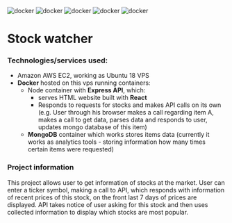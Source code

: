 ![docker](https://img.shields.io/badge/Docker-green) ![docker](https://img.shields.io/badge/Node-Express-green) ![docker](https://img.shields.io/badge/React-Redux-green) ![docker](https://img.shields.io/badge/Mongo-green) ![docker](https://img.shields.io/badge/Amazon%20AWS-EC2-green)

# Stock watcher

### Technologies/services used:

- Amazon AWS EC2, working as Ubuntu 18 VPS
- **Docker** hosted on this vps running containers:
  - Node container with **Express API**, which:
    - serves HTML website built with **React**
    - Responds to requests for stocks and makes API calls on its own (e.g. User through his browser makes a call regarding item A, makes a call to get data, parses data and responds to user, updates mongo database of this item)
  - **MongoDB** container which works stores items data (currently it works as analytics tools - storing information how many times certain items were requested)

### Project information

This project allows user to get information of stocks at the market. User can enter a ticker symbol, making a call to API, which responds with information of recent prices of this stock, on the front last 7 days of prices are displayed. API takes notice of user asking for this stock and then uses collected information to display which stocks are most popular.
